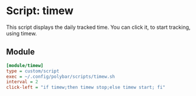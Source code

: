 # Script: timew

This script displays the daily tracked time. You can click it, to start tracking, using timew.

## Module

```ini
[module/timew]
type = custom/script
exec = ~/.config/polybar/scripts/timew.sh
interval = 2
click-left = "if timew;then timew stop;else timew start; fi"
```
